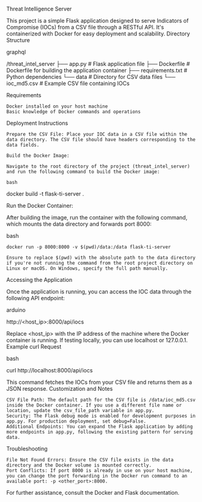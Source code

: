 Threat Intelligence Server

This project is a simple Flask application designed to serve Indicators of Compromise (IOCs) from a CSV file through a RESTful API. It's containerized with Docker for easy deployment and scalability.
Directory Structure

graphql

/threat_intel_server
  ├── app.py              # Flask application file
  ├── Dockerfile          # Dockerfile for building the application container
  ├── requirements.txt    # Python dependencies
  └── data                # Directory for CSV data files
      └── ioc_md5.csv     # Example CSV file containing IOCs

Requirements

    Docker installed on your host machine
    Basic knowledge of Docker commands and operations

Deployment Instructions

    Prepare the CSV File: Place your IOC data in a CSV file within the data directory. The CSV file should have headers corresponding to the data fields.

    Build the Docker Image:

    Navigate to the root directory of the project (threat_intel_server) and run the following command to build the Docker image:

    bash

docker build -t flask-ti-server .

Run the Docker Container:

After building the image, run the container with the following command, which mounts the data directory and forwards port 8000:

bash

    docker run -p 8000:8000 -v $(pwd)/data:/data flask-ti-server

    Ensure to replace $(pwd) with the absolute path to the data directory if you're not running the command from the root project directory on Linux or macOS. On Windows, specify the full path manually.

Accessing the Application

Once the application is running, you can access the IOC data through the following API endpoint:

arduino

http://<host_ip>:8000/api/iocs

Replace <host_ip> with the IP address of the machine where the Docker container is running. If testing locally, you can use localhost or 127.0.0.1.
Example curl Request

bash

curl http://localhost:8000/api/iocs

This command fetches the IOCs from your CSV file and returns them as a JSON response.
Customization and Notes

    CSV File Path: The default path for the CSV file is /data/ioc_md5.csv inside the Docker container. If you use a different file name or location, update the csv_file_path variable in app.py.
    Security: The Flask debug mode is enabled for development purposes in app.py. For production deployment, set debug=False.
    Additional Endpoints: You can expand the Flask application by adding more endpoints in app.py, following the existing pattern for serving data.

Troubleshooting

    File Not Found Errors: Ensure the CSV file exists in the data directory and the Docker volume is mounted correctly.
    Port Conflicts: If port 8000 is already in use on your host machine, you can change the port forwarding in the Docker run command to an available port: -p <other_port>:8000.

For further assistance, consult the Docker and Flask documentation.
